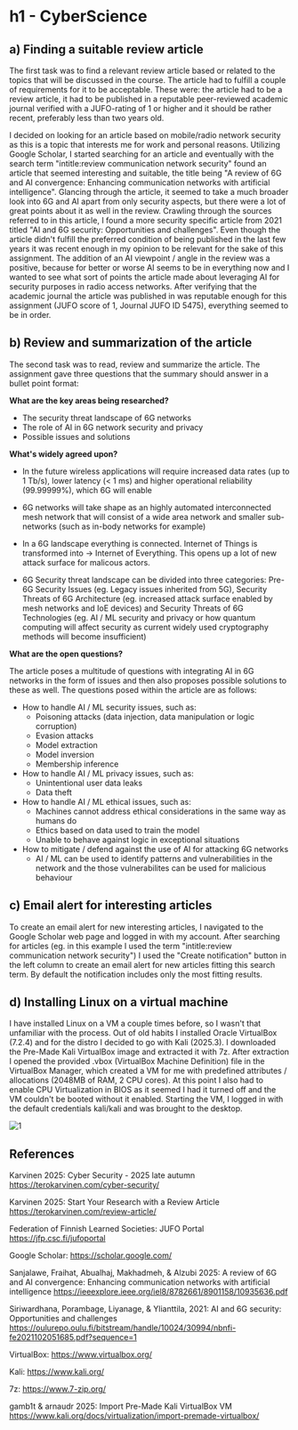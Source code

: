 # h1 - CyberScience

## a) Finding a suitable review article

The first task was to find a relevant review article based or related to the topics that will be discussed in the course. The article had to fulfill a couple of requirements for it to be acceptable. These were: the article had to be a review article, it had to be published in a reputable peer-reviewed academic journal verified with a JUFO-rating of 1 or higher and it should be rather recent, preferably less than two years old.

I decided on looking for an article based on mobile/radio network security as this is a topic that interests me for work and personal reasons. Utilizing Google Scholar, I started searching for an article and eventually with the search term "intitle:review communication network security" found an article that seemed interesting and suitable, the title being "A review of 6G and AI convergence: Enhancing communication networks with artificial intelligence". Glancing through the article, it seemed to take a much broader look into 6G and AI apart from only security aspects, but there were a lot of great points about it as well in the review. Crawling through the sources referred to in this article, I found a more security specific article from 2021 titled "AI and 6G security: Opportunities and challenges". Even though the article didn't fulfill the preferred condition of being published in the last few years it was recent enough in my opinion to be relevant for the sake of this assignment. The addition of an AI viewpoint / angle in the review was a positive, because for better or worse AI seems to be in everything now and I wanted to see what sort of points the article made about leveraging AI for security purposes in radio access networks. After verifying that the academic journal the article was published in was reputable enough for this assignment (JUFO score of 1, Journal JUFO ID 5475), everything seemed to be in order.

## b) Review and summarization of the article

The second task was to read, review and summarize the article. The assignment gave three questions that the summary should answer in a bullet point format:

**What are the key areas being researched?**

* The security threat landscape of 6G networks
* The role of AI in 6G network security and privacy
* Possible issues and solutions

**What's widely agreed upon?**

* In the future wireless applications will require increased data rates (up to 1 Tb/s), lower latency (< 1 ms) and higher operational reliability (99.99999%), which 6G will enable

* 6G networks will take shape as an highly automated interconnected mesh network that will consist of a wide area network and smaller sub-networks (such as in-body networks for example)

* In a 6G landscape everything is connected. Internet of Things is transformed into -> Internet of Everything. This opens up a lot of new attack surface for malicous actors.

* 6G Security threat landscape can be divided into three categories: Pre-6G Security Issues (eg. Legacy issues inherited from 5G), Security Threats of 6G Architecture (eg. increased attack surface enabled by mesh networks and IoE devices) and Security Threats of 6G Technologies (eg. AI / ML security and privacy or how quantum computing will affect security as current widely used cryptography methods will become insufficient)

**What are the open questions?**

The article poses a multitude of questions with integrating AI in 6G networks in the form of issues and then also proposes possible solutions to these as well. The questions posed within the article are as follows:

* How to handle AI / ML security issues, such as:
  * Poisoning attacks (data injection, data manipulation or logic corruption)
  * Evasion attacks
  * Model extraction
  * Model inversion
  * Membership inference
* How to handle AI / ML privacy issues, such as:
  * Unintentional user data leaks
  * Data theft
* How to handle AI / ML ethical issues, such as:
  * Machines cannot address ethical considerations in the same way as humans do
  * Ethics based on data used to train the model
  * Unable to behave against logic in exceptional situations
* How to mitigate / defend against the use of AI for attacking 6G networks
  * AI / ML can be used to identify patterns and vulnerabilities in the network and the those vulnerabilites can be used for malicious behaviour

## c) Email alert for interesting articles

To create an email alert for new interesting articles, I navigated to the Google Scholar web page and logged in with my account. After searching for articles (eg. in this example I used the term "intitle:review communication network security") I used the "Create notification" button in the left column to create an email alert for new articles fitting this search term. By default the notification includes only the most fitting results.

## d) Installing Linux on a virtual machine

I have installed Linux on a VM a couple times before, so I wasn't that unfamiliar with the process. Out of old habits I installed Oracle VirtualBox (7.2.4) and for the distro I decided to go with Kali (2025.3). I downloaded the Pre-Made Kali VirtualBox image and extracted it with 7z. After extraction I opened the provided .vbox (VirtualBox Machine Definition) file in the VirtualBox Manager, which created a VM for me with predefined attributes / allocations (2048MB of RAM, 2 CPU cores). At this point I also had to enable CPU Virtualization in BIOS as it seemed I had it turned off and the VM couldn't be booted without it enabled. Starting the VM, I logged in with the default credentials kali/kali and was brought to the desktop.

![1]

## References

Karvinen 2025: Cyber Security - 2025 late autumn https://terokarvinen.com/cyber-security/

Karvinen 2025: Start Your Research with a Review Article https://terokarvinen.com/review-article/

Federation of Finnish Learned Societies: JUFO Portal https://jfp.csc.fi/jufoportal

Google Scholar: https://scholar.google.com/

Sanjalawe, Fraihat, Abualhaj, Makhadmeh, & Alzubi 2025: A review of 6G and AI convergence: Enhancing communication networks with artificial intelligence https://ieeexplore.ieee.org/iel8/8782661/8901158/10935636.pdf

Siriwardhana, Porambage, Liyanage, & Ylianttila, 2021: AI and 6G security: Opportunities and challenges https://oulurepo.oulu.fi/bitstream/handle/10024/30994/nbnfi-fe2021102051685.pdf?sequence=1

VirtualBox: https://www.virtualbox.org/

Kali: https://www.kali.org/

7z: https://www.7-zip.org/

gamb1t & arnaudr 2025: Import Pre-Made Kali VirtualBox VM https://www.kali.org/docs/virtualization/import-premade-virtualbox/



[1]: https://i.imgur.com/yUXpaTX.jpeg "1"
